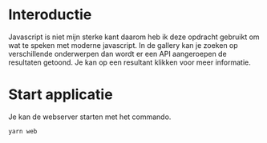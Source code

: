 
# Interoductie
Javascript is niet mijn sterke kant daarom heb ik deze opdracht gebruikt om wat te speken met moderne javascript.
In de gallery kan je zoeken op verschillende onderwerpen dan wordt er een API aangeroepen de resultaten getoond.
Je kan op een resultant klikken voor meer informatie.

# Start applicatie
Je kan de webserver starten met het commando.

``yarn web``
